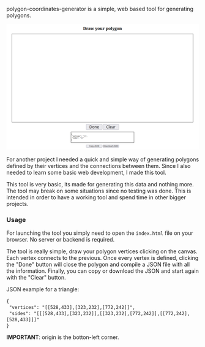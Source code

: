 polygon-coordinates-generator is a simple, web based tool for generating polygons.

![tool screenshot](images/tool.png)

For another project I needed a quick and simple way of generating polygons defined by their vertices and the connections between them.
Since I also needed to learn some basic web development, I made this tool.

This tool is very basic, its made for generating this data and nothing more.
The tool may break on some situations since no testing was done.
This is intended in order to have a working tool and spend time in other bigger projects. 

### Usage

For launching the tool you simply need to open the `index.html` file on your browser.
No server or backend is required.

The tool is really simple, draw your polygon vertices clicking on the canvas.
Each vertex connects to the previous.
Once every vertex is defined, clicking the "Done" button will close the polygon and compile a JSON file with all the information.
Finally, you can copy or download the JSON and start again with the "Clear" button.

JSON example for a triangle:

```
{
 "vertices": "[[528,433],[323,232],[772,242]]",
 "sides": "[[[528,433],[323,232]],[[323,232],[772,242]],[[772,242],[528,433]]]"
}
```

**IMPORTANT**: origin is the botton-left corner.

